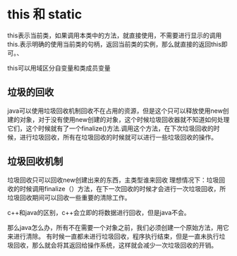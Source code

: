 # this 和 static 

this表示当前类，如果调用本类中的方法，就直接使用，不需要进行显示的调用this.表示明确的使用当前类的句柄，返回当前类的实例，那么就直接的返回this即可。、

this可以用域区分自变量和类成员变量

## 垃圾的回收

java可以使用垃圾回收机制回收不在占用的资源，但是这个只可以释放使用new创建的对象，对于没有使用new创建的对象，这个时候垃圾回收器就不知道如何处理它们，这个时候就有了一个finalize()方法.调用这个方法，在下次垃圾回收的时候，进行垃圾回收，所有在垃圾回收的时候就可以进行一些垃圾回收的操作。

## 垃圾回收机制

垃圾回收只可以回收new创建出来的东西，主类型谁来回收
理想情况下：垃圾回收的时候调用finalize（）方法，在下一次回收的时候才会进行一次垃圾回收，所垃圾回收期间可以回收一些重要的清除工作。

c++和java的区别，c++会立即的将数据进行回收，但是java不会。

那么java怎么办，所有不在需要一个对象之前，我们必须创建一个原始方法，用它来进行清除。
有时候一直都未进行垃圾回收，程序执行结束，但是一直未执行垃圾回收，那么就会将其返回给操作系统，这样就会减少一次垃圾回收的开销。